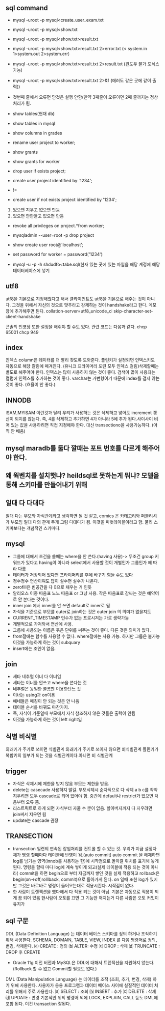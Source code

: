 ## sql command
- mysql -uroot -p mysql<create_user_exam.txt
- mysql -uroot -p mysql<show.txt
- mysql -uroot -p mysql<show.txt>result.txt
- mysql -uroot -p mysql<show.txt>result.txt 2>error.txt	 	(< system.in 1>system.out 2>system.err)
- mysql -uroot -p mysql<show.txt>result.txt 2>result.txt		(윈도우 불가 포식스 가능)
- mysql -uroot -p mysql<show.txt>result.txt 2>&1			(에러도 같은 곳에 같이 출력))
- 첫번째 줄에서 오류면 담것은 실행 안함(만약 3째줄이 오류이면 2째 줄까지는 정상 처리가 됨.

- show tables(현재 db)
- show tables in mysql
- show columns in grades

- rename user project to worker;

- show grants
- show grants for worker

- drop user if exists project;
- create user project identified by '1234';
- !=
- create user if not exists project identified by '1234';
1. 있으면 지우고 없으면 만듬
2. 있으면 안만들고 없으면 만듬

- revoke all privileges on project.*from worker;

- mysqladmin --user=root -p drop project

- show create user root@'localhost';	
- set password for worker = password('1234')

- mysql -u -p -h shdudfo<tabe.sql(현재 있는 곳에 있는 파일을 해당 계정에 해당 데이터베이스에 넣기

## utf8
utf8을 기본으로 지정해줬다고 해서 클라이언트도 utf8을 기본으로 해주는 것이 아니다. 그것을 위해서 자신의 것으로 맞추라고 강제하는 것이 handshake라고 한다.
메모장에 추가해주면 된다.
collation-server=utf8_unicode_ci
skip-character-set-client-handshake

콘솔의 인코딩 또한 설정을 해줘야 할 수도 있다. 관련 코드는 다음과 같다.
chcp 65001
chcp 949

## index
인덱스 column은 데이터를 더 빨리 찾도록 도와준다.
폴린키가 설정되면 인덱스키도 자동으로 해당 칼럼에 매겨진다. (유니크 프라이머리 포린 모두 인덱스 걸림)삭제할때는 별도로 해주어야 한다.
인덱스는 많이 사용하지 않는 것이 좋다. 검색이 많이 사용되는 컬럼에 인덱스를 추가하는 것이 좋다.  varchar는 가변형이기 때문에 index를 걸지 않는 것이 좋다. (효율이 안 좋다.)

## INNODB
ISAM,MYISAM 이런것과 달리 우리가 사용하는 것은 삭제하고 넣어도 increment 갱신이 되지를 않는다. 즉, 4를 삭제하고 추가하면 4가 아니라 5에 추가 된다.사이사이 비어 있는 값을 사용하려면 직접 지정해야 한다. 대신 transectiono을 사용가능하다. (아직 안 배움) 

## mysql maradb를 둘다 깔때는 포트 번호를 다르게 해주어야 한다.
## 왜 웍벤치를 설치햇냐? heildsql로 못하는게 뭐냐? 모델을 통해 스키마를 만들어내기 위해

## 일대 다 다대다
일대 다는 부모와 자식관계라고 생각하면 될 것 같고,
comics 은 카테고리와 퍼블리셔 가 부모임 일대 다의 관계 두개 그럼 다대다가 됨. 이것을 피벗테이블이라고 함. 물리 스키마보다는 걔념적인 스키마다.

## mysql
- 그룹에 대해서 조건을 쓸때는 where을 안 쓴다.(having 사용)-> 무조건 group 키워드가 있다고 having이 아니라 select에서 사용할 것이 개별인가 그룹인가 에 따라 다름
- 데이터가 저장되어 있다면 프라이머리를 후에 바꾸기 힘들 수도 있다
- 정수정수 연산이여도 답이 실수면 실수가 나온다.
- zerofill은 빈공간을 다 0으로 채우는 거 인듯
- 알리오스 이중 따움표 노노 따움표 or 그냥 사용. 작은 따움표로 감싸는 것은 예약어로 안 본다는 것이다.
- inner join 에서 inner를 안 쓰면 default로 inner로 됨
- 자식을 기준으로 부모를 outer로 join하는 것은 outer join 의 의미가 없을지도
- CURRENT_TIMESTAMP 인수가 없는 프로시져는 가로 생략가능
- 개별적으로 가져와서 연산에 사용.
- 그룹에 사용되는 이름은 묶은 단위를 써주는 것이 좋다. 다른 것은 의미가 없다.
- from절에는 함수를 사용할 수 없다. where절에는 사용 가능. 하지만 그룹은 불가능 이것을 가능하게 하는 것이 subquary
- insert에는 조인이 없음.

## join
- 세타 네추럴 이너 다 이너임
- 세타는 이너를 안쓰고 where을 쓴다는 것
- 네추럴은 동일한 콜롬만 이용한단느 것
- 이너는 using과 on이용
- 얘네들은 매칭이 안 되는 것은 안 나옴
- 테이블 순서를 바꿔도 마찬가지.
- 즉, 자식이 기준일때 부모에서 자식 참조하지 않은 것들은 출력이 안됨
- 이것을 가능하게 하는 것이 left right임
## 식별 비식별
외래키가 주키로 쓰이면 식별관계
외래키가 주키로 쓰이지 않으면 비식별관계
폴린키가 복합키의 일부가 되는 것을 식별관계이다.아니면 비 식별관계
## trigger
- 자식은 삭제시에 제한을 받지 않음 부모는 제한을 받음.
- delete는 casecade  사용하지 말길. 부모삭제시 순차적으로 다 삭제 a b c를 착착 지우려면 모두 cascade로 되어 있어야 함. 중간에 default나 restrict가 있으면 처음부터 오류 뜸.
- 리스트릭트로 하게 되면  자식부터 자울 수 뿐이 없음. 할아버지까지 다 지우려면 join써서 지우면 됨
- update는 cascade 권장

## TRANSECTION
- transection 일련의 연속된 잡업처리를 컨트롤 할 수 있는 것. 우리가 지금 설정자체가 명령 할때마다 테이블에 반영이 됨.(auto commit) auto commit 을 해제하면 log를 남기는 영역(innob를 사용하는 한)에 시작점으로 돌아갈 위치를 표기해 놓게 된다. 명령을 할때 마다 log에 계속 쌓이게 되고(실제 테이블에 적용 되는 것이 아니라) commit을 하면 begin으로 부터 지금까지 쌓인 것을 실제 적용하고 rollback은 begin(on->off,rolllback, commit)으로 돌아가게 된다. on 일때 또한 log가 있지만 그것은 바로바로 명령이 들어오는대로 적용시킨다. 시작점이 없다.
- 한 사람이 트렌젝션을 했다해서 다 적용 되는 것이 아님. 기본은 자동으로 적용이 되게 끔 되어 있음 한사람이 오토를 끄면 그 기능만 꺼지는거 다른 사람은 오토 커밋이 유지가 
## sql 구문
DDL (Data Definition Language) 는 데이터 베이스 스키마를 정의 하거나 조작하기 위해 사용한다. SCHEMA, DOMAIN, TABLE, VIEW, INDEX 를 다음 명령어로 정의, 변경, 삭제한다.
⒜ CREATE : 정의 
⒝ ALTER: 수정
⒞ DROP : 삭제
⒟ TRUNCATE : DROP 후 CREATE
* Oracle 11g 이전 버전과 MySQL은 DDL에 대해서 트랜잭션을 지원하지 않는다.
(Rollback 할 수 없고 Commit할 필요도 없다.)

DML (Data Manipulation Language) 는 데이터를 조작 (조회, 추가, 변경, 삭제) 하기 위해 사용한다. 사용자가 응용 프로그램과 데이터 베이스 사이에 실질적인 데이터 처리를 위해서 주로 사용한다.
⒜ SELECT : 조회
⒝ INSERT : 추가
⒞ DELETE : 삭제
⒟ UPDATE : 변경
기본적인 위의 명령어 외에 LOCK, EXPLAIN, CALL 등도 DML에 포함 된다.
이건 transaction 잘된다.
